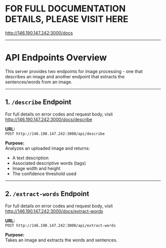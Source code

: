# FOR FULL DOCUMENTATION DETAILS, PLEASE VISIT HERE

http://146.190.147.242:3000/docs

---

# API Endpoints Overview

This server provides two endpoints for image processing - one that describes an image and another endpoint that extracts the sentences/words from an image.

---

## 1. `/describe` Endpoint

For full details on error codes and request body, visit http://146.190.147.242:3000/docs/describe

**URL:**  
`POST http://146.190.147.242:3000/api/describe`

**Purpose:**  
Analyzes an uploaded image and returns:
- A text description
- Associated descriptive words (tags)
- Image width and height
- The confidence threshold used
---



## 2. `/extract-words` Endpoint

For full details on error codes and request body, visit http://146.190.147.242:3000/docs/extract-words

**URL:**  
`POST http://146.190.147.242:3000/api/extract-words`

**Purpose:**  
Takes an image and extracts the words and sentences.
